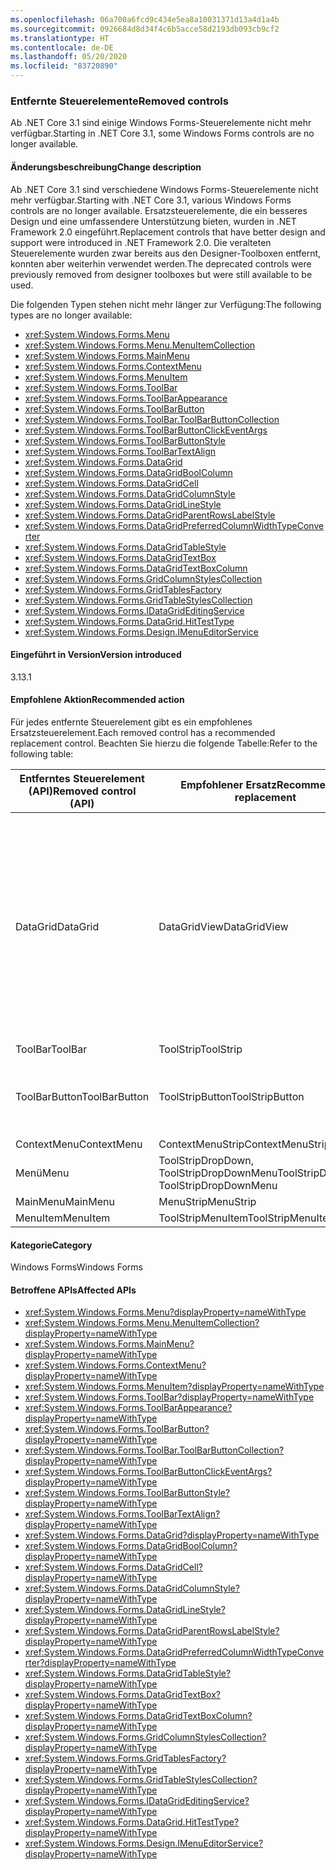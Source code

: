 ```yaml
---
ms.openlocfilehash: 06a700a6fcd9c434e5ea8a10031371d13a4d1a4b
ms.sourcegitcommit: 0926684d8d34f4c6b5acce58d2193db093cb9cf2
ms.translationtype: HT
ms.contentlocale: de-DE
ms.lasthandoff: 05/20/2020
ms.locfileid: "83720890"
---
```

### <a name="removed-controls"></a><span data-ttu-id="0c624-101">Entfernte Steuerelemente</span><span class="sxs-lookup"><span data-stu-id="0c624-101">Removed controls</span></span>

<span data-ttu-id="0c624-102">Ab .NET Core 3.1 sind einige Windows Forms-Steuerelemente nicht mehr verfügbar.</span><span class="sxs-lookup"><span data-stu-id="0c624-102">Starting in .NET Core 3.1, some Windows Forms controls are no longer available.</span></span>

#### <a name="change-description"></a><span data-ttu-id="0c624-103">Änderungsbeschreibung</span><span class="sxs-lookup"><span data-stu-id="0c624-103">Change description</span></span>

<span data-ttu-id="0c624-104">Ab .NET Core 3.1 sind verschiedene Windows Forms-Steuerelemente nicht mehr verfügbar.</span><span class="sxs-lookup"><span data-stu-id="0c624-104">Starting with .NET Core 3.1, various Windows Forms controls are no longer available.</span></span> <span data-ttu-id="0c624-105">Ersatzsteuerelemente, die ein besseres Design und eine umfassendere Unterstützung bieten, wurden in .NET Framework 2.0 eingeführt.</span><span class="sxs-lookup"><span data-stu-id="0c624-105">Replacement controls that have better design and support were introduced in .NET Framework 2.0.</span></span> <span data-ttu-id="0c624-106">Die veralteten Steuerelemente wurden zwar bereits aus den Designer-Toolboxen entfernt, konnten aber weiterhin verwendet werden.</span><span class="sxs-lookup"><span data-stu-id="0c624-106">The deprecated controls were previously removed from designer toolboxes but were still available to be used.</span></span>

<span data-ttu-id="0c624-107">Die folgenden Typen stehen nicht mehr länger zur Verfügung:</span><span class="sxs-lookup"><span data-stu-id="0c624-107">The following types are no longer available:</span></span>

- <xref:System.Windows.Forms.Menu>
- <xref:System.Windows.Forms.Menu.MenuItemCollection>
- <xref:System.Windows.Forms.MainMenu>
- <xref:System.Windows.Forms.ContextMenu>
- <xref:System.Windows.Forms.MenuItem>
- <xref:System.Windows.Forms.ToolBar>
- <xref:System.Windows.Forms.ToolBarAppearance>
- <xref:System.Windows.Forms.ToolBarButton>
- <xref:System.Windows.Forms.ToolBar.ToolBarButtonCollection>
- <xref:System.Windows.Forms.ToolBarButtonClickEventArgs>
- <xref:System.Windows.Forms.ToolBarButtonStyle>
- <xref:System.Windows.Forms.ToolBarTextAlign>
- <xref:System.Windows.Forms.DataGrid>
- <xref:System.Windows.Forms.DataGridBoolColumn>
- <xref:System.Windows.Forms.DataGridCell>
- <xref:System.Windows.Forms.DataGridColumnStyle>
- <xref:System.Windows.Forms.DataGridLineStyle>
- <xref:System.Windows.Forms.DataGridParentRowsLabelStyle>
- <xref:System.Windows.Forms.DataGridPreferredColumnWidthTypeConverter>
- <xref:System.Windows.Forms.DataGridTableStyle>
- <xref:System.Windows.Forms.DataGridTextBox>
- <xref:System.Windows.Forms.DataGridTextBoxColumn>
- <xref:System.Windows.Forms.GridColumnStylesCollection>
- <xref:System.Windows.Forms.GridTablesFactory>
- <xref:System.Windows.Forms.GridTableStylesCollection>
- <xref:System.Windows.Forms.IDataGridEditingService>
- <xref:System.Windows.Forms.DataGrid.HitTestType>
- <xref:System.Windows.Forms.Design.IMenuEditorService>

#### <a name="version-introduced"></a><span data-ttu-id="0c624-108">Eingeführt in Version</span><span class="sxs-lookup"><span data-stu-id="0c624-108">Version introduced</span></span>

<span data-ttu-id="0c624-109">3.1</span><span class="sxs-lookup"><span data-stu-id="0c624-109">3.1</span></span>

#### <a name="recommended-action"></a><span data-ttu-id="0c624-110">Empfohlene Aktion</span><span class="sxs-lookup"><span data-stu-id="0c624-110">Recommended action</span></span>

<span data-ttu-id="0c624-111">Für jedes entfernte Steuerelement gibt es ein empfohlenes Ersatzsteuerelement.</span><span class="sxs-lookup"><span data-stu-id="0c624-111">Each removed control has a recommended replacement control.</span></span> <span data-ttu-id="0c624-112">Beachten Sie hierzu die folgende Tabelle:</span><span class="sxs-lookup"><span data-stu-id="0c624-112">Refer to the following table:</span></span>

| <span data-ttu-id="0c624-113">Entferntes Steuerelement (API)</span><span class="sxs-lookup"><span data-stu-id="0c624-113">Removed control (API)</span></span> | <span data-ttu-id="0c624-114">Empfohlener Ersatz</span><span class="sxs-lookup"><span data-stu-id="0c624-114">Recommended replacement</span></span> | <span data-ttu-id="0c624-115">Zugehörige entfernte APIs</span><span class="sxs-lookup"><span data-stu-id="0c624-115">Associated APIs that are removed</span></span> |
|-|-|-|
| <span data-ttu-id="0c624-116">DataGrid</span><span class="sxs-lookup"><span data-stu-id="0c624-116">DataGrid</span></span> | <span data-ttu-id="0c624-117">DataGridView</span><span class="sxs-lookup"><span data-stu-id="0c624-117">DataGridView</span></span> | <span data-ttu-id="0c624-118">DataGridCell, DataGridRow, DataGridTableCollection, DataGridColumnCollection, DataGridTableStyle, DataGridColumnStyle, DataGridLineStyle, DataGridParentRowsLabel, DataGridParentRowsLabelStyle, DataGridBoolColumn, DataGridTextBox, GridColumnStylesCollection, GridTableStylesCollection, HitTestType</span><span class="sxs-lookup"><span data-stu-id="0c624-118">DataGridCell, DataGridRow, DataGridTableCollection, DataGridColumnCollection, DataGridTableStyle, DataGridColumnStyle, DataGridLineStyle, DataGridParentRowsLabel, DataGridParentRowsLabelStyle, DataGridBoolColumn, DataGridTextBox, GridColumnStylesCollection, GridTableStylesCollection, HitTestType</span></span> |
| <span data-ttu-id="0c624-119">ToolBar</span><span class="sxs-lookup"><span data-stu-id="0c624-119">ToolBar</span></span> | <span data-ttu-id="0c624-120">ToolStrip</span><span class="sxs-lookup"><span data-stu-id="0c624-120">ToolStrip</span></span> | <span data-ttu-id="0c624-121">ToolBarAppearance</span><span class="sxs-lookup"><span data-stu-id="0c624-121">ToolBarAppearance</span></span> |
| <span data-ttu-id="0c624-122">ToolBarButton</span><span class="sxs-lookup"><span data-stu-id="0c624-122">ToolBarButton</span></span> | <span data-ttu-id="0c624-123">ToolStripButton</span><span class="sxs-lookup"><span data-stu-id="0c624-123">ToolStripButton</span></span> | <span data-ttu-id="0c624-124">ToolBarButtonClickEventArgs, ToolBarButtonClickEventHandler, ToolBarButtonStyle, ToolBarTextAlign</span><span class="sxs-lookup"><span data-stu-id="0c624-124">ToolBarButtonClickEventArgs, ToolBarButtonClickEventHandler, ToolBarButtonStyle, ToolBarTextAlign</span></span>|
| <span data-ttu-id="0c624-125">ContextMenu</span><span class="sxs-lookup"><span data-stu-id="0c624-125">ContextMenu</span></span> | <span data-ttu-id="0c624-126">ContextMenuStrip</span><span class="sxs-lookup"><span data-stu-id="0c624-126">ContextMenuStrip</span></span> | |
| <span data-ttu-id="0c624-127">Menü</span><span class="sxs-lookup"><span data-stu-id="0c624-127">Menu</span></span> | <span data-ttu-id="0c624-128">ToolStripDropDown, ToolStripDropDownMenu</span><span class="sxs-lookup"><span data-stu-id="0c624-128">ToolStripDropDown, ToolStripDropDownMenu</span></span> | <span data-ttu-id="0c624-129">MenuItemCollection</span><span class="sxs-lookup"><span data-stu-id="0c624-129">MenuItemCollection</span></span> |
| <span data-ttu-id="0c624-130">MainMenu</span><span class="sxs-lookup"><span data-stu-id="0c624-130">MainMenu</span></span> | <span data-ttu-id="0c624-131">MenuStrip</span><span class="sxs-lookup"><span data-stu-id="0c624-131">MenuStrip</span></span> | |
| <span data-ttu-id="0c624-132">MenuItem</span><span class="sxs-lookup"><span data-stu-id="0c624-132">MenuItem</span></span> | <span data-ttu-id="0c624-133">ToolStripMenuItem</span><span class="sxs-lookup"><span data-stu-id="0c624-133">ToolStripMenuItem</span></span> | |

#### <a name="category"></a><span data-ttu-id="0c624-134">Kategorie</span><span class="sxs-lookup"><span data-stu-id="0c624-134">Category</span></span>

<span data-ttu-id="0c624-135">Windows Forms</span><span class="sxs-lookup"><span data-stu-id="0c624-135">Windows Forms</span></span>

#### <a name="affected-apis"></a><span data-ttu-id="0c624-136">Betroffene APIs</span><span class="sxs-lookup"><span data-stu-id="0c624-136">Affected APIs</span></span>

- <xref:System.Windows.Forms.Menu?displayProperty=nameWithType>
- <xref:System.Windows.Forms.Menu.MenuItemCollection?displayProperty=nameWithType>
- <xref:System.Windows.Forms.MainMenu?displayProperty=nameWithType>
- <xref:System.Windows.Forms.ContextMenu?displayProperty=nameWithType>
- <xref:System.Windows.Forms.MenuItem?displayProperty=nameWithType>
- <xref:System.Windows.Forms.ToolBar?displayProperty=nameWithType>
- <xref:System.Windows.Forms.ToolBarAppearance?displayProperty=nameWithType>
- <xref:System.Windows.Forms.ToolBarButton?displayProperty=nameWithType>
- <xref:System.Windows.Forms.ToolBar.ToolBarButtonCollection?displayProperty=nameWithType>
- <xref:System.Windows.Forms.ToolBarButtonClickEventArgs?displayProperty=nameWithType>
- <xref:System.Windows.Forms.ToolBarButtonStyle?displayProperty=nameWithType>
- <xref:System.Windows.Forms.ToolBarTextAlign?displayProperty=nameWithType>
- <xref:System.Windows.Forms.DataGrid?displayProperty=nameWithType>
- <xref:System.Windows.Forms.DataGridBoolColumn?displayProperty=nameWithType>
- <xref:System.Windows.Forms.DataGridCell?displayProperty=nameWithType>
- <xref:System.Windows.Forms.DataGridColumnStyle?displayProperty=nameWithType>
- <xref:System.Windows.Forms.DataGridLineStyle?displayProperty=nameWithType>
- <xref:System.Windows.Forms.DataGridParentRowsLabelStyle?displayProperty=nameWithType>
- <xref:System.Windows.Forms.DataGridPreferredColumnWidthTypeConverter?displayProperty=nameWithType>
- <xref:System.Windows.Forms.DataGridTableStyle?displayProperty=nameWithType>
- <xref:System.Windows.Forms.DataGridTextBox?displayProperty=nameWithType>
- <xref:System.Windows.Forms.DataGridTextBoxColumn?displayProperty=nameWithType>
- <xref:System.Windows.Forms.GridColumnStylesCollection?displayProperty=nameWithType>
- <xref:System.Windows.Forms.GridTablesFactory?displayProperty=nameWithType>
- <xref:System.Windows.Forms.GridTableStylesCollection?displayProperty=nameWithType>
- <xref:System.Windows.Forms.IDataGridEditingService?displayProperty=nameWithType>
- <xref:System.Windows.Forms.DataGrid.HitTestType?displayProperty=nameWithType>
- <xref:System.Windows.Forms.Design.IMenuEditorService?displayProperty=nameWithType>

<!-- 

#### Affected APIs

- `T:System.Windows.Forms.Menu`
- `T:System.Windows.Forms.Menu.MenuItemCollection`
- `T:System.Windows.Forms.MainMenu`
- `T:System.Windows.Forms.ContextMenu`
- `T:System.Windows.Forms.MenuItem`
- `T:System.Windows.Forms.ToolBar`
- `T:System.Windows.Forms.ToolBarAppearance`
- `T:System.Windows.Forms.ToolBarButton`
- `T:System.Windows.Forms.ToolBar.ToolBarButtonCollection`
- `T:System.Windows.Forms.ToolBarButtonClickEventArgs`
- `T:System.Windows.Forms.ToolBarButtonStyle`
- `T:System.Windows.Forms.ToolBarTextAlign`
- `T:System.Windows.Forms.DataGrid`
- `T:System.Windows.Forms.DataGridBoolColumn`
- `T:System.Windows.Forms.DataGridCell`
- `T:System.Windows.Forms.DataGridColumnStyle`
- `T:System.Windows.Forms.DataGridLineStyle`
- `T:System.Windows.Forms.DataGridParentRowsLabelStyle`
- `T:System.Windows.Forms.DataGridPreferredColumnWidthTypeConverter`
- `T:System.Windows.Forms.DataGridTableStyle`
- `T:System.Windows.Forms.DataGridTextBox`
- `T:System.Windows.Forms.DataGridTextBoxColumn`
- `T:System.Windows.Forms.GridColumnStylesCollection`
- `T:System.Windows.Forms.GridTablesFactory`
- `T:System.Windows.Forms.GridTableStylesCollection`
- `T:System.Windows.Forms.IDataGridEditingService`
- `T:System.Windows.Forms.DataGrid.HitTestType`
- `T:System.Windows.Forms.Design.IMenuEditorService`

-->
